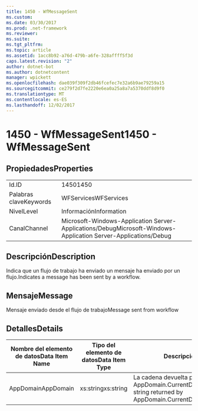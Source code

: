 ```yaml
---
title: 1450 - WfMessageSent
ms.custom: 
ms.date: 03/30/2017
ms.prod: .net-framework
ms.reviewer: 
ms.suite: 
ms.tgt_pltfrm: 
ms.topic: article
ms.assetid: 1acc8b92-a76d-479b-a6fe-328affff5f3d
caps.latest.revision: "2"
author: dotnet-bot
ms.author: dotnetcontent
manager: wpickett
ms.openlocfilehash: dae039f309f2db46fcefec7e32a6b9ae79259a15
ms.sourcegitcommit: ce279f2d7fe2220e6ea0a25a8a7a5370ddf8d9f0
ms.translationtype: MT
ms.contentlocale: es-ES
ms.lasthandoff: 12/02/2017
---
```

# <a name="1450---wfmessagesent"></a><span data-ttu-id="9d215-102">1450 - WfMessageSent</span><span class="sxs-lookup"><span data-stu-id="9d215-102">1450 - WfMessageSent</span></span>
## <a name="properties"></a><span data-ttu-id="9d215-103">Propiedades</span><span class="sxs-lookup"><span data-stu-id="9d215-103">Properties</span></span>  
  
|||  
|-|-|  
|<span data-ttu-id="9d215-104">Id.</span><span class="sxs-lookup"><span data-stu-id="9d215-104">ID</span></span>|<span data-ttu-id="9d215-105">1450</span><span class="sxs-lookup"><span data-stu-id="9d215-105">1450</span></span>|  
|<span data-ttu-id="9d215-106">Palabras clave</span><span class="sxs-lookup"><span data-stu-id="9d215-106">Keywords</span></span>|<span data-ttu-id="9d215-107">WFServices</span><span class="sxs-lookup"><span data-stu-id="9d215-107">WFServices</span></span>|  
|<span data-ttu-id="9d215-108">Nivel</span><span class="sxs-lookup"><span data-stu-id="9d215-108">Level</span></span>|<span data-ttu-id="9d215-109">Información</span><span class="sxs-lookup"><span data-stu-id="9d215-109">Information</span></span>|  
|<span data-ttu-id="9d215-110">Canal</span><span class="sxs-lookup"><span data-stu-id="9d215-110">Channel</span></span>|<span data-ttu-id="9d215-111">Microsoft-Windows-Application Server-Applications/Debug</span><span class="sxs-lookup"><span data-stu-id="9d215-111">Microsoft-Windows-Application Server-Applications/Debug</span></span>|  
  
## <a name="description"></a><span data-ttu-id="9d215-112">Descripción</span><span class="sxs-lookup"><span data-stu-id="9d215-112">Description</span></span>  
 <span data-ttu-id="9d215-113">Indica que un flujo de trabajo ha enviado un mensaje ha enviado por un flujo.</span><span class="sxs-lookup"><span data-stu-id="9d215-113">Indicates a message has been sent by a workflow.</span></span>  
  
## <a name="message"></a><span data-ttu-id="9d215-114">Mensaje</span><span class="sxs-lookup"><span data-stu-id="9d215-114">Message</span></span>  
 <span data-ttu-id="9d215-115">Mensaje enviado desde el flujo de trabajo</span><span class="sxs-lookup"><span data-stu-id="9d215-115">Message sent from workflow</span></span>  
  
## <a name="details"></a><span data-ttu-id="9d215-116">Detalles</span><span class="sxs-lookup"><span data-stu-id="9d215-116">Details</span></span>  
  
|<span data-ttu-id="9d215-117">Nombre del elemento de datos</span><span class="sxs-lookup"><span data-stu-id="9d215-117">Data Item Name</span></span>|<span data-ttu-id="9d215-118">Tipo del elemento de datos</span><span class="sxs-lookup"><span data-stu-id="9d215-118">Data Item Type</span></span>|<span data-ttu-id="9d215-119">Descripción</span><span class="sxs-lookup"><span data-stu-id="9d215-119">Description</span></span>|  
|--------------------|--------------------|-----------------|  
|<span data-ttu-id="9d215-120">AppDomain</span><span class="sxs-lookup"><span data-stu-id="9d215-120">AppDomain</span></span>|<span data-ttu-id="9d215-121">xs:string</span><span class="sxs-lookup"><span data-stu-id="9d215-121">xs:string</span></span>|<span data-ttu-id="9d215-122">La cadena devuelta por AppDomain.CurrentDomain.FriendlyName.</span><span class="sxs-lookup"><span data-stu-id="9d215-122">The string returned by AppDomain.CurrentDomain.FriendlyName.</span></span>|
